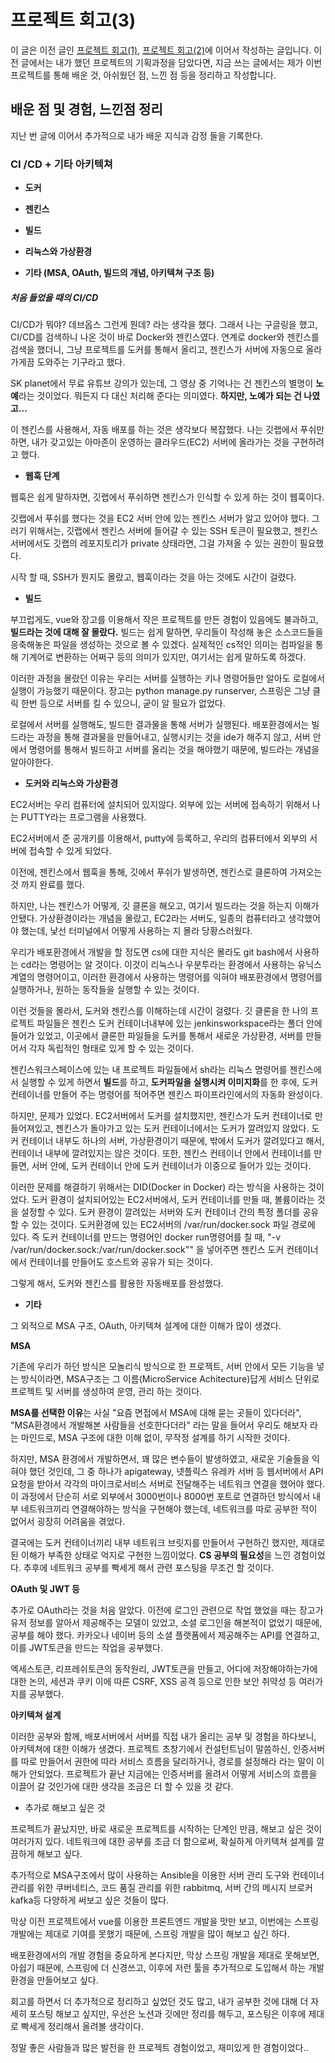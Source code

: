 # 프로젝트 회고(3)

이 글은 이전 글인 [프로젝트 회고(1)](https://ganjisriver.tistory.com/5), [프로젝트 회고(2)](https://ganjisriver.tistory.com/6)에 이어서 작성하는 글입니다. 이전 글에서는 내가 했던 프로젝트의 기획과정을 담았다면, 지금 쓰는 글에서는 제가 이번 프로젝트를 통해 배운 것, 아쉬웠던 점, 느낀 점 등을 정리하고 작성합니다.

## 배운 점 및 경험, 느낀점 정리

지난 번 글에 이어서 추가적으로 내가 배운 지식과 감정 들을 기록한다.

### CI /CD + 기타 아키텍쳐

- **도커**

- **젠킨스**

- **빌드**

- **리눅스와 가상환경**

- **기타 (MSA, OAuth, 빌드의 개념, 아키텍쳐 구조 등)**

##### 처음 들었을 때의 CI/CD

CI/CD가 뭐야? 데브옵스 그런게 뭔데? 라는 생각을 했다. 그래서 나는 구글링을 했고, CI/CD를 검색하니 나온 것이 바로 Docker와 젠킨스였다. 연계로 docker와 젠킨스를 검색을 했더니, 그냥 프로젝트를 도커를 통해서 올리고, 젠킨스가 서버에 자동으로 올라가게끔 도와주는 기구라고 했다. 

SK planet에서 무료 유튜브 강의가 있는데, 그 영상 중 기억나는 건 젠킨스의 별명이 **노예**라는 것이었다. 뭐든지 다 대신 처리해 준다는 의미였다. **하지만, 노예가 되는 건 나였고...**

이 젠킨스를 사용해서, 자동 배포를 하는 것은 생각보다 복잡했다. 나는 깃랩에서 푸쉬만 하면, 내가 갖고있는 아마존이 운영하는 클라우드(EC2) 서버에 올라가는 것을 구현하려고 했다. 

- **웹훅 단계**

웹훅은 쉽게 말하자면,  깃랩에서 푸쉬하면 젠킨스가 인식할 수 있게 하는 것이 웹훅이다.

깃랩에서 푸쉬를 했다는 것을 EC2 서버 안에 있는 젠킨스 서버가 알고 있어야 했다. 그러기 위해서는, 깃랩에서 젠킨스 서버에 들어갈 수 있는 SSH 토큰이 필요했고, 젠킨스 서버에서도 깃랩의 레포지토리가 private 상태라면, 그걸 가져올 수 있는 권한이 필요했다. 

시작 할 때, SSH가 뭔지도 몰랐고, 웹훅이라는 것을 아는 것에도 시간이 걸렸다. 

- **빌드**

부끄럽게도, vue와 장고를 이용해서 작은 프로젝트를 만든 경험이 있음에도 불과하고, **빌드라는 것에 대해 잘 몰랐다.** 빌드는 쉽게 말하면, 우리들이 작성해 놓은 소스코드들을 응축해놓은 파일을 생성하는 것으로 볼 수 있겠다. 실제적인 cs적인 의미는 컴파일을 통해 기계어로 변환하는 어쩌구 등의 의미가 있지만, 여기서는 쉽게 말하도록 하겠다.

이러한 과정을 몰랐던 이유는 우리는 서버를 실행하는 키나 명령어들만 알아도 로컬에서 실행이 가능했기 때문이다. 장고는 python manage.py runserver, 스프링은 그냥 클릭 한번 등으로 서버를 킬 수 있으니, 굳이 알 필요가 없었다. 

로컬에서 서버를 실행해도, 빌드한 결과물을 통해 서버가 실행된다. 배포환경에서는 빌드라는 과정을 통해 결과물을 만들어내고, 실행시키는 것을 ide가 해주지 않고, 서버 안에서 명령어를 통해서 빌드하고 서버를 올리는 것을 해야했기 때문에, 빌드라는 개념을 알아야한다.

- **도커와 리눅스와 가상환경**

EC2서버는 우리 컴퓨터에 설치되어 있지않다. 외부에 있는 서버에 접속하기 위해서 나는 PUTTY라는 프로그램을 사용했다.

EC2서버에서 준 공개키를 이용해서, putty에 등록하고, 우리의 컴퓨터에서 외부의 서버에 접속할 수 있게 되었다. 

이전에, 젠킨스에서 웹훅을 통해, 깃에서 푸쉬가 발생하면, 젠킨스로 클론하여 가져오는 것 까지 완료를 했다. 

하지만, 나는 젠킨스가 어떻게, 깃 클론을 해오고, 여기서 빌드라는 것을 하는지 이해가 안됐다. 가상환경이라는 개념을 몰랐고, EC2라는 서버도, 일종의 컴퓨터라고 생각했어야 했는데, 낯선 터미널에서 어떻게 사용하는 지 몰라 당황스러웠다. 

우리가 배포환경에서 개발을 할 정도면 cs에 대한 지식은 몰라도 git bash에서 사용하는 cd라는 명령어는 알 것이다. 이것이  리눅스나 우분투라는 환경에서 사용하는 유닉스 계열의 명령어이고, 이러한 환경에서 사용하는 명령어를 익혀야 배포환경에서 명령어를 실행하거나, 원하는 동작들을 실행할 수 있는 것이다. 

이런 것들을 몰라서, 도커와 젠킨스를 이해하는데 시간이 걸렸다. 깃 클론을 한 나의 프로젝트 파일들은 젠킨스 도커 컨테이너내부에 있는 jenkinsworkspace라는 폴더 안에 들어가 있었고, 이곳에서 클론한 파일들을 도커를 통해서 새로운 가상환경, 서버를 만들어서 각자 독립적인 형태로 있게 할 수 있는 것이다.

젠킨스워크스페이스에 있는 내 프로젝트 파일들에서 sh라는 리눅스 명령어를 젠킨스에서 실행할 수 있게 하면서 **빌드**를 하고, **도커파일을 실행시켜 이미지화**를 한 후에,  도커 컨테이너를 만들어 주는 명령어를 적어주면 젠킨스 파이프라인에서의 자동화 완성이다.

하지만, 문제가 있었다. EC2서버에서 도커를 설치했지만, 젠킨스가 도커 컨테이너로 만들어져있고, 젠킨스가 돌아가고 있는 도커 컨테이너에서는 도커가 깔려있지 않았다. 도커 컨테이너 내부도 하나의 서버, 가상환경이기 때문에, 밖에서 도커가 깔려있다고 해서, 컨테이너 내부에 깔려있지는 않은 것이다. 또한, 젠킨스 컨테이너 안에서 컨테이너를 만들면, 서버 안에, 도커 컨테이너 안에 도커 컨테이너가 이중으로 들어가 있는 것이다.

이러한 문제를 해결하기 위해서는 DID(Docker in Docker) 라는 방식을 사용하는 것이었다. 도커 환경이 설치되어있는 EC2서버에서, 도커 컨테이너를 만들 때, 볼륨이라는 것을 설정할 수 있다. 도커 환경이 깔려있는 서버와 도커 컨테이너 간의 특정 폴더를 공유할 수 있는 것이다. 도커환경에 있는 EC2서버의  /var/run/docker.sock 파일 경로에 있다. 즉 도커 컨테이너를 만드는 명령어인 docker run명령어를 칠 때,  "-v /var/run/docker.sock:/var/run/docker.sock"" 을 넣어주면 젠킨스 도커 컨테이너에서 컨테이너를 만들어도 호스트와 공유가 되는 것이다. 

그렇게 해서, 도커와 젠킨스를 활용한 자동배포를 완성했다.

- **기타**

그 외적으로 MSA 구조, OAuth, 아키텍쳐 설계에 대한 이해가 많이 생겼다.

**MSA**

기존에 우리가 하던 방식은 모놀리식 방식으로 한 프로젝트, 서버 안에서 모든 기능을 넣는 방식이라면, MSA구조는 그 이름(MicroService Achitecture)답게 서비스 단위로 프로젝트 및 서버를 생성하여 운영, 관리 하는 것이다.

**MSA를 선택한 이유**는 사실 "요즘 면접에서 MSA에 대해 묻는 곳들이 있다더라", "MSA환경에서 개발해본 사람들을 선호한다더라" 라는 말을 들어서 우리도 해보자 라는 마인드로, MSA 구조에 대한 이해 없이, 무작정 설계를 하기 시작한 것이다.

하지만, MSA 환경에서 개발하면서, 꽤 많은 변수들이 발생하였고, 새로운 기술들을 익혀야 했던 것인데, 그 중 하나가 apigateway, 넷플릭스 유레카 서버 등 웹서버에서 API요청을 받아서 각각의 마이크로서비스 서버로 전달해주는 네트워크 연결을 했어야 했다. 이 과정에서 단순히 서로 외부에서 3000번이나 8000번 포트로 연결하던 방식에서 내부 네트워크끼리 연결해야하는 방식을 구현해야 했는데, 네트워크를 따로 공부한 적이 없어서 굉장히 어려움을 겪었다. 

결국에는 도커 컨테이너끼리 내부 네트워크 브릿지를 만들어서 구현하긴 했지만, 제대로 된 이해가 부족한 상태로 억지로 구현한 느낌이었다. **CS 공부의 필요성**을 느낀 경험이었다. 추후에 네트워크 공부를 빡세게 해서 관련 포스팅을 무조건 할 것이다.

**OAuth 및 JWT 등**

추가로 OAuth라는 것을 처음 알았다. 이전에 로그인 관련으로 작업 했었을 때는 장고가 유저 정보를 알아서 제공해주는 모델이 있었고, 소셜 로그인을 해본적이 없었기 때문에, 공부를 해야 했다. 카카오나 네이버 등의 소셜 플랫폼에서 제공해주는 API를 연결하고, 이를 JWT토큰을 만드는 작업을 공부했다.

엑세스토큰, 리프레쉬토큰의 동작원리, JWT토큰을 만들고, 어디에 저장해야하는가에 대한 논의, 세션과 쿠키 이에 따른 CSRF, XSS 공격 등으로 인한 보안 취약성 등 여러가지를 공부했다. 

**아키텍쳐 설계**

이러한 공부와 함께, 배포서버에서 서버를 직접 내가 올리는 공부 및 경험을 하다보니, 아키텍쳐에 대한 이해가 생겼다. 프로젝트 초창기에서 컨설턴트님이 말씀하신, 인증서버를 따로 만들어서 권한에 따라 서비스 흐름을 달리하거나, 경로를 설정해라 라는 말이 이해가 안되었다. 프로젝트가 끝난 지금에는 인증서버를 올려서 어떻게 서비스의 흐름을 이끌어 갈 것인가에 대한 생각을 조금은 더 할 수 있을 것 같다.

- 추가로 해보고 싶은 것

프로젝트가 끝났지만, 바로 새로운 프로젝트를 시작하는 단계인 만큼, 해보고 싶은 것이 여러가지 있다. 네트워크에 대한 공부를 조금 더 함으로써, 확실하게 아키텍쳐 설계를 깔끔하게 해보고 싶다.

추가적으로 MSA구조에서 많이 사용하는 Ansible을 이용한 서버 관리 도구와 컨테이너 관리를 위한 쿠버네티스, 코드 품질 관리를 위한 rabbitmq, 서버 간의 메시지 브로커 kafka등 다양하게 써보고 싶은 것들이 많다.

막상 이전 프로젝트에서 vue를 이용한 프론트엔드 개발을 맛만 보고, 이번에는 스프링 개발에는 제대로 기여를 못했기 때문에, 스프링 개발을 많이 해보고 싶긴 하다.

배포환경에서의 개발 경험을 중요하게 본다지만, 막상 스프링 개발을 제대로 못해보면, 아쉽기 때문에, 스프링에 더 신경쓰고, 이후에 저런 툴을 추가적으로 도입해서 하는 개발환경을 만들어보고 싶다.

회고를 하면서 더 추가적으로 정리하고 싶었던 것도 많고, 내가 공부한 것에 대해 더 자세히 포스팅 해보고 싶지만, 우선은 노션과 깃에만 정리를 해두고, 포스팅은 이후에 제대로 빡세게 정리해서 올려볼 생각이다.

정말 좋은 사람들과 많은 발전을 한 프로젝트 경험이었고, 재미있게 한 경험이었다..
